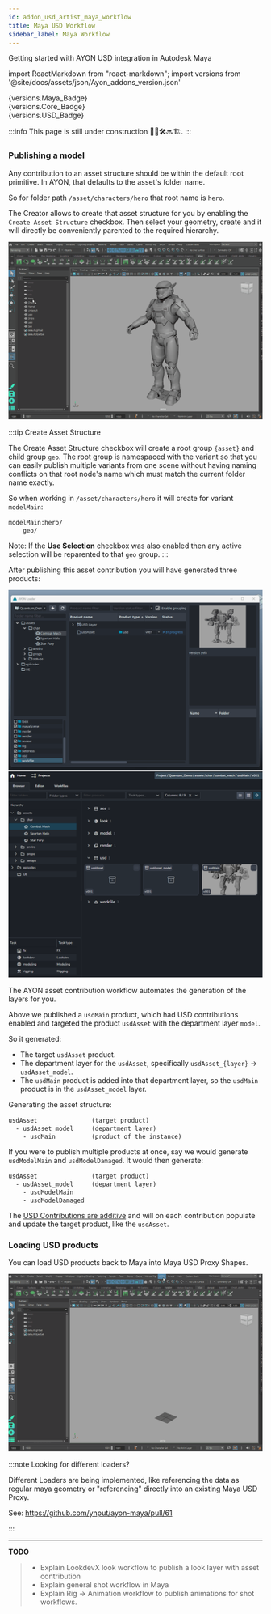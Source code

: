 ```yaml
---
id: addon_usd_artist_maya_workflow
title: Maya USD Workflow
sidebar_label: Maya Workflow
---
```


Getting started with AYON USD integration in Autodesk Maya

import ReactMarkdown from "react-markdown";
import versions from '@site/docs/assets/json/Ayon_addons_version.json'


<div class="container">
  <div class="row">
    <div class=".col-sm-"  style={{'margin-right':10+'px'}}>
      <ReactMarkdown>
        {versions.Maya_Badge}
      </ReactMarkdown>
    </div>
    <div class=".col-sm-" style={{'margin-right':10+'px'}}>
      <ReactMarkdown>
        {versions.Core_Badge}
      </ReactMarkdown>
    </div>
    <div class=".col-sm-" style={{'margin-right':10+'px'}}>
      <ReactMarkdown>
        {versions.USD_Badge}
      </ReactMarkdown>
    </div>
  </div>
</div>

:::info
This page is still under construction 👷🚧🛠️🔜🏗️.
:::

### Publishing a model

Any contribution to an asset structure should be within the default root primitive. In AYON, that defaults to the asset's folder name. 

So for folder path `/asset/characters/hero` that root name is `hero`.

The Creator allows to create that asset structure for you by enabling the `Create Asset Structure` checkbox.
Then select your geometry, create and it will directly be conveniently parented to the required hierarchy.

![](assets/usd/ayon_usd_maya_publish_model.gif)

:::tip Create Asset Structure

The Create Asset Structure checkbox will create a root group `{asset}` and child group `geo`.
The root group is namespaced with the variant so that you can easily publish multiple variants from one scene without having naming conflicts on that root node's name which must match the current folder name exactly.

So when working in `/asset/characters/hero` it will create for variant `modelMain`:
```
modelMain:hero/
    geo/
```

Note: If the **Use Selection** checkbox was also enabled then any active selection will be reparented to that `geo` group.
:::

After publishing this asset contribution you will have generated three products:

![](assets/usd/ayon_usd_maya_products_after_publish.gif)
![](assets/usd/ayon_usd_maya_products_after_publish_web.png)

The AYON asset contribution workflow automates the generation of the layers for you.

Above we published a `usdMain` product, which had USD contributions enabled and targeted the product `usdAsset` with the department layer `model`.

So it generated:

- The target `usdAsset` product.
- The department layer for the `usdAsset`, specifically `usdAsset_{layer}` -> `usdAsset_model`.
- The `usdMain` product is added into that department layer, so the `usdMain` product is in the `usdAsset_model` layer.

Generating the asset structure:
```
usdAsset               (target product)
  - usdAsset_model     (department layer)
    - usdMain          (product of the instance)
```

If you were to publish multiple products at once, say we would generate `usdModelMain` and `usdModelDamaged`. It would then generate:

```
usdAsset               (target product)
  - usdAsset_model     (department layer)
    - usdModelMain
    - usdModelDamaged
```

The [USD Contributions are additive](addon_usd_artist_contribution_workflow.md) and will on each contribution populate and update the target product, like the `usdAsset`.

### Loading USD products

You can load USD products back to Maya into Maya USD Proxy Shapes.

![](assets/usd/ayon_usd_maya_load_usd_product.gif)

:::note Looking for different loaders?

Different Loaders are being implemented, like referencing the data as regular
maya geometry or "referencing" directly into an existing Maya USD Proxy.

See: https://github.com/ynput/ayon-maya/pull/61

:::

---

**TODO**
> - Explain LookdevX look workflow to publish a look layer with asset contribution
> - Explain general shot workflow in Maya
> - Explain Rig -> Animation workflow to publish animations for shot workflows.